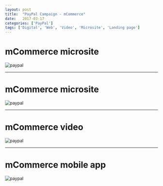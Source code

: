 ```yaml
---
layout: post
title:  "PayPal Campaign - mCommerce"
date:   2017-03-17
categories: ['PayPal']
tags: ['Digital', 'Web', 'Video', 'Microsite', 'Landing page']
---
```


# mCommerce microsite
![paypal](https://raw.githubusercontent.com/gbjack/gbjack.github.io/master/assets/images/mcommerce4.png)


---


# mCommerce microsite
![paypal](https://raw.githubusercontent.com/gbjack/gbjack.github.io/master/assets/images/mcommerce2.png)


---


# mCommerce video
![paypal](https://raw.githubusercontent.com/gbjack/gbjack.github.io/master/assets/images/mcommerce1.png)


---


# mCommerce mobile app
![paypal](https://raw.githubusercontent.com/gbjack/gbjack.github.io/master/assets/images/mcommerce3.png)
